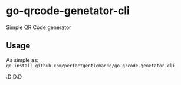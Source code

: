 # go-qrcode-genetator-cli

Simple QR Code generator

## Usage

As simple as:  
`go install github.com/perfectgentlemande/go-qrcode-genetator-cli` 

:D:D:D